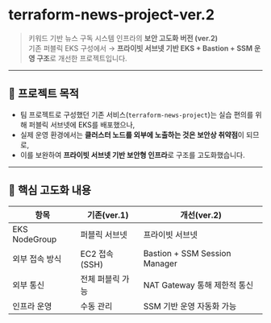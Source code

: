# terraform-news-project-ver.2

> 키워드 기반 뉴스 구독 시스템 인프라의 **보안 고도화 버전 (ver.2)**  
> 기존 퍼블릭 EKS 구성에서 → **프라이빗 서브넷 기반 EKS + Bastion + SSM 운영 구조**로 개선한 프로젝트입니다.

---

## 📌 프로젝트 목적

- 팀 프로젝트로 구성했던 기존 서비스(`terraform-news-project`)는 실습 편의를 위해 퍼블릭 서브넷에 EKS를 배포했으나,
- 실제 운영 환경에서는 **클러스터 노드를 외부에 노출하는 것은 보안상 취약점**이 되므로,
- 이를 보완하여 **프라이빗 서브넷 기반 보안형 인프라**로 구조를 고도화했습니다.

---

## 🔐 핵심 고도화 내용

| 항목 | 기존(ver.1) | 개선(ver.2) |
|------|-------------|-------------|
| EKS NodeGroup | 퍼블릭 서브넷 | 프라이빗 서브넷 |
| 외부 접속 방식 | EC2 접속 (SSH) | Bastion + SSM Session Manager |
| 외부 통신 | 전체 퍼블릭 가능 | NAT Gateway 통해 제한적 통신 |
| 인프라 운영 | 수동 관리 | SSM 기반 운영 자동화 가능 |